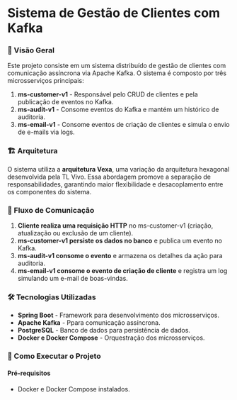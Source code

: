 # Sistema de Gestão de Clientes com Kafka

### 📌 Visão Geral
Este projeto consiste em um sistema distribuído de gestão de clientes com comunicação assíncrona via Apache Kafka. O sistema é composto por três microsserviços principais:

1. **ms-customer-v1** - Responsável pelo CRUD de clientes e pela publicação de eventos no Kafka.
2. **ms-audit-v1** - Consome eventos do Kafka e mantém um histórico de auditoria.
3. **ms-email-v1** - Consome eventos de criação de clientes e simula o envio de e-mails via logs.

### 🏗 Arquitetura
O sistema utiliza a **arquitetura Vexa**, uma variação da arquitetura hexagonal desenvolvida pela TL Vivo. Essa abordagem promove a separação de responsabilidades, garantindo maior flexibilidade e desacoplamento entre os componentes do sistema.

### 🔄 Fluxo de Comunicação
1. **Cliente realiza uma requisição HTTP** no ms-customer-v1 (criação, atualização ou exclusão de um cliente).
2. **ms-customer-v1 persiste os dados no banco** e publica um evento no Kafka.
3. **ms-audit-v1 consome o evento** e armazena os detalhes da ação para auditoria.
4. **ms-email-v1 consome o evento de criação de cliente** e registra um log simulando um e-mail de boas-vindas.

### 🛠 Tecnologias Utilizadas
- **Spring Boot** - Framework para desenvolvimento dos microsserviços.
- **Apache Kafka** - Ppara comunicação assíncrona.
- **PostgreSQL** - Banco de dados para persistência de dados.
- **Docker e Docker Compose** - Orquestração dos microsserviços.

### 🚀 Como Executar o Projeto
#### Pré-requisitos
* Docker e Docker Compose instalados.
